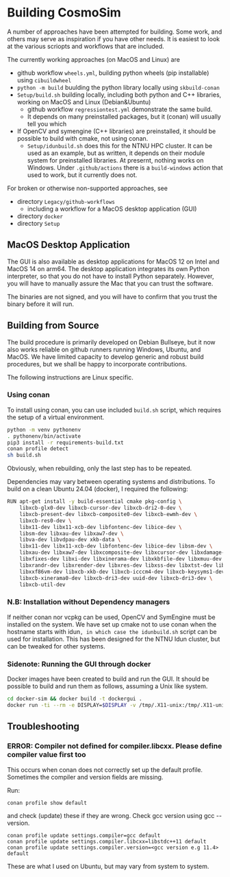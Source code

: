 # Building CosmoSim

A number of approaches have been attempted for building.
Some work, and others may serve as inspiration if you have
other needs. It is easiest to look at the various scriopts 
and workflows that are included.


The currently working approaches (on MacOS and Linux) are 
+ github workflow `wheels.yml`, building python wheels (pip installable)
  using `cibuildwheel`
+ `python -m build` buulding the python library locally using `skbuild-conan`
+ `Setup/build.sh` building locally, including both python and C++ libraries,
  working on MacOS and Linux (Debian&Ubuntu)
    + github workflow `regressiontest.yml` demonstrate the same build.
    + It depends on many preinstalled packages, but it (conan) will usually
      tell you which
+ If OpenCV and symengine (C++ libraries) are preinstalled, it should
  be possible to build with cmake, not using conan.
    + `Setup/idunbuild.sh` does this for the NTNU HPC cluster.
      It can be used as an example, but as written, it depends on their
      module system for preinstalled libraries.
At presernt, nothing works on Windows.  Under `.github/actions` there
is a `build-windows` action that used to work, but it currently does
not.

For broken or otherwise non-supported approaches, see
+ directory `Legacy/github-workflows`
    + including a workflow for a MacOS desktop application (GUI)
+ directory `docker`
+ directory `Setup`

## MacOS Desktop Application

The GUI is also available as desktop applications for MacOS 12 on 
Intel and MacOS 14 on arm64.  The desktop application integrates its
own Python interpreter, so that you do not have to install Python
separately.  However, you will have to manually assure the Mac that
you can trust the software.

The binaries are not signed, and you will have to confirm
that you trust the binary before it will run.

## Building from Source

The build procedure is primarily developed on Debian Bullseye, but it now 
also works reliable on github runners running Windows, Ubuntu, and MacOS.
We have limited capacity to develop generic and robust build procedures,
but we shall be happy to incorporate contributions.

The following instructions are Linux specific.

### Using conan

To install using conan, you can use included `build.sh` script,
which requires the setup of a virtual environment.
```sh
python -m venv pythonenv
. pythonenv/bin/activate
pip3 install -r requirements-build.txt
conan profile detect
sh build.sh
```
Obviously, when rebuilding, only the last step has to be repeated.

Dependencies may vary between operating systems and distributions.
To build on a clean Ubuntu 24.04 (docker), I required the following:
```sh
RUN apt-get install -y build-essential cmake pkg-config \
    libxcb-glx0-dev libxcb-cursor-dev libxcb-dri2-0-dev \
    libxcb-present-dev libxcb-composite0-dev libxcb-ewmh-dev \
    libxcb-res0-dev \
    libx11-dev libx11-xcb-dev libfontenc-dev libice-dev \
    libsm-dev libxau-dev libxaw7-dev \
    libva-dev libvdpau-dev xkb-data \
    libx11-dev libx11-xcb-dev libfontenc-dev libice-dev libsm-dev \
    libxau-dev libxaw7-dev libxcomposite-dev libxcursor-dev libxdamage-dev \
    libxfixes-dev libxi-dev libxinerama-dev libxkbfile-dev libxmuu-dev \
    libxrandr-dev libxrender-dev libxres-dev libxss-dev libxtst-dev libxv-dev \
    libxxf86vm-dev libxcb-xkb-dev libxcb-icccm4-dev libxcb-keysyms1-dev \
    libxcb-xinerama0-dev libxcb-dri3-dev uuid-dev libxcb-dri3-dev \
    libxcb-util-dev
```

### N.B: Installation without Dependency managers

If neither conan nor vcpkg can be used, OpenCV and SymEngine must be installed
on the system.  We have set up cmake not to use conan when the
hostname starts with idun`, in which case the idunbuild.sh`
script can be used for installation.  This has been designed
for the NTNU Idun cluster, but can be tweaked for other systems.

### Sidenote: Running the GUI through docker 

Docker images have been created to build and run the GUI.
It should be possible to build and run them as follows, assuming a Unix like system.

```sh
cd docker-sim && docker build -t dockergui .
docker run -ti --rm -e DISPLAY=$DISPLAY -v /tmp/.X11-unix:/tmp/.X11-unix -u $(id -u):$(id -g) cosmogui
```

## Troubleshooting

### ERROR: Compiler not defined for compiler.libcxx. Please define compiler value first too

This occurs when conan does not correctly set up the default profile. Sometimes the compiler and version fields are missing.

Run:

```
conan profile show default
```
and check (update) these if they are wrong. Check gcc version using gcc --version.
```
conan profile update settings.compiler=gcc default
conan profile update settings.compiler.libcxx=libstdc++11 default
conan profile update settings.compiler.version=<gcc version e.g 11.4> default
```
These are what I used on Ubuntu, but may vary from system to system.

